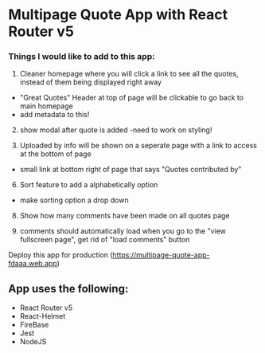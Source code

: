 # Multipage Quote App with React Router v5

### Things I would like to add to this app:
1. Cleaner homepage where you will click a link to see all the quotes, instead of them being displayed right away
  - "Great Quotes" Header at top of page will be clickable to go back to main homepage
  - add metadata to this!
  
2. show modal after quote is added 
  -need to work on styling!
  
4. Uploaded by info will be shown on a seperate page with a link to access at the bottom of page
  - small link at bottom right of page that says "Quotes contributed by"
  
6. Sort feature to add a alphabetically option
  - make sorting option a drop down

8. Show how many comments have been made on all quotes page

9. comments should automatically load when you go to the "view fullscreen page", get rid of "load comments" button



Deploy this app for production (https://multipage-quote-app-fdaaa.web.app)

## App uses the following: 
- React Router v5
- React-Helmet
- FireBase
- Jest
- NodeJS
